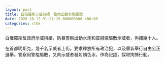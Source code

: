 ```yaml
---
layout: post
title: 白俄羅斯示威持續　警察出動水炮驅散
date: 2020-10-12 01:21:19.000000000 +08:00
categories: rthk
---
```


白俄羅斯反政府示威持續，防暴警察出動水炮和震撼彈驅散示威者，拘捕幾十人。

在首都明斯克，幾千名示威者上街，要求釋放所有政治犯，以及重新舉行自由公正選舉。警察用警棍驅散，又向示威者發射顏色水，作為記認，採取拘捕行動。
